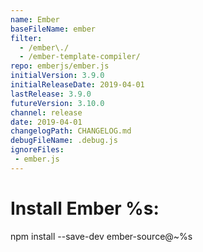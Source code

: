 ```yaml
---
name: Ember
baseFileName: ember
filter:
  - /ember\./
  - /ember-template-compiler/
repo: emberjs/ember.js
initialVersion: 3.9.0
initialReleaseDate: 2019-04-01
lastRelease: 3.9.0
futureVersion: 3.10.0
channel: release
date: 2019-04-01
changelogPath: CHANGELOG.md
debugFileName: .debug.js
ignoreFiles:
 - ember.js
---
```

# Install Ember %s:
npm install --save-dev ember-source@~%s
